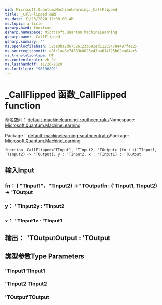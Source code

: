 ```yaml
---
uid: Microsoft.Quantum.MachineLearning._CallFlipped
title: _CallFlipped 函数
ms.date: 11/25/2020 12:00:00 AM
ms.topic: article
qsharp.kind: function
qsharp.namespace: Microsoft.Quantum.MachineLearning
qsharp.name: _CallFlipped
qsharp.summary: ''
ms.openlocfilehash: 52ba0ba2d67526123b681ed112554784497fe125
ms.sourcegitcommit: a87c1aa8e7453360025e47ba614f25b02ea84ec3
ms.translationtype: MT
ms.contentlocale: zh-CN
ms.lasthandoff: 11/26/2020
ms.locfileid: "96196899"
---
```

# <a name="_callflipped-function"></a><span data-ttu-id="73e23-102">_CallFlipped 函数</span><span class="sxs-lookup"><span data-stu-id="73e23-102">_CallFlipped function</span></span>

<span data-ttu-id="73e23-103">命名空间： [default-machinelearning-southcentralus](xref:Microsoft.Quantum.MachineLearning)</span><span class="sxs-lookup"><span data-stu-id="73e23-103">Namespace: [Microsoft.Quantum.MachineLearning](xref:Microsoft.Quantum.MachineLearning)</span></span>

<span data-ttu-id="73e23-104">Package： [default-machinelearning-southcentralus](https://nuget.org/packages/Microsoft.Quantum.MachineLearning)</span><span class="sxs-lookup"><span data-stu-id="73e23-104">Package: [Microsoft.Quantum.MachineLearning](https://nuget.org/packages/Microsoft.Quantum.MachineLearning)</span></span>




```qsharp
function _CallFlipped<'TInput1, 'TInput2, 'TOutput> (fn : (('TInput1, 'TInput2) -> 'TOutput), y : 'TInput2, x : 'TInput1) : 'TOutput
```


## <a name="input"></a><span data-ttu-id="73e23-105">输入</span><span class="sxs-lookup"><span data-stu-id="73e23-105">Input</span></span>

### <a name="fn--tinput1tinput2---toutput"></a><span data-ttu-id="73e23-106">fn： ( "TInput1"，"TInput2) ->" TOutput</span><span class="sxs-lookup"><span data-stu-id="73e23-106">fn : ('TInput1,'TInput2) -> 'TOutput</span></span>




### <a name="y--tinput2"></a><span data-ttu-id="73e23-107">y： ' TInput2</span><span class="sxs-lookup"><span data-stu-id="73e23-107">y : 'TInput2</span></span>




### <a name="x--tinput1"></a><span data-ttu-id="73e23-108">x： ' TInput1</span><span class="sxs-lookup"><span data-stu-id="73e23-108">x : 'TInput1</span></span>





## <a name="output--toutput"></a><span data-ttu-id="73e23-109">输出： "TOutput</span><span class="sxs-lookup"><span data-stu-id="73e23-109">Output : 'TOutput</span></span>



## <a name="type-parameters"></a><span data-ttu-id="73e23-110">类型参数</span><span class="sxs-lookup"><span data-stu-id="73e23-110">Type Parameters</span></span>

### <a name="tinput1"></a><span data-ttu-id="73e23-111">'TInput1</span><span class="sxs-lookup"><span data-stu-id="73e23-111">'TInput1</span></span>


### <a name="tinput2"></a><span data-ttu-id="73e23-112">'TInput2</span><span class="sxs-lookup"><span data-stu-id="73e23-112">'TInput2</span></span>


### <a name="toutput"></a><span data-ttu-id="73e23-113">'TOutput</span><span class="sxs-lookup"><span data-stu-id="73e23-113">'TOutput</span></span>

